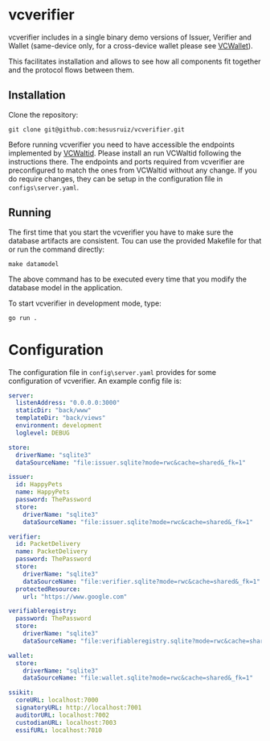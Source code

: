 # vcverifier

vcverifier includes in a single binary demo versions of Issuer, Verifier and Wallet (same-device only, for a cross-device wallet please see [VCWallet](https://github.com/hesusruiz/VCWallet)).

This facilitates installation and allows to see how all components fit together and the protocol flows between them.

## Installation

Clone the repository:

```
git clone git@github.com:hesusruiz/vcverifier.git
```

Before running vcverifier you need to have accessible the endpoints implemented by [VCWaltid](https://github.com/FIWARE/VCWaltid). Please install an run VCWaltid following the instructions there. The endpoints and ports required from vcverifier are preconfigured to match the ones from VCWaltid without any change. If you do require changes, they can be setup in the configuration file in `configs\server.yaml`.

## Running

The first time that you start the vcverifier you have to make sure the database artifacts are consistent. Tou can use the provided Makefile for that or run the command directly:

```
make datamodel
```

The above command has to be executed every time that you modify the database model in the application.

To start vcverifier in development mode, type:

```
go run .
```

# Configuration

The configuration file in `config\server.yaml` provides for some configuration of vcverifier. An example config file is:

```yaml
server:
  listenAddress: "0.0.0.0:3000"
  staticDir: "back/www"
  templateDir: "back/views"
  environment: development
  loglevel: DEBUG

store:
  driverName: "sqlite3"
  dataSourceName: "file:issuer.sqlite?mode=rwc&cache=shared&_fk=1"

issuer:
  id: HappyPets
  name: HappyPets
  password: ThePassword
  store:
    driverName: "sqlite3"
    dataSourceName: "file:issuer.sqlite?mode=rwc&cache=shared&_fk=1"

verifier:
  id: PacketDelivery
  name: PacketDelivery
  password: ThePassword
  store:
    driverName: "sqlite3"
    dataSourceName: "file:verifier.sqlite?mode=rwc&cache=shared&_fk=1"
  protectedResource:
    url: "https://www.google.com"

verifiableregistry:
  password: ThePassword
  store:
    driverName: "sqlite3"
    dataSourceName: "file:verifiableregistry.sqlite?mode=rwc&cache=shared&_fk=1"

wallet:
  store:
    driverName: "sqlite3"
    dataSourceName: "file:wallet.sqlite?mode=rwc&cache=shared&_fk=1"

ssikit:
  coreURL: localhost:7000
  signatoryURL: http://localhost:7001
  auditorURL: localhost:7002
  custodianURL: localhost:7003
  essifURL: localhost:7010
```
